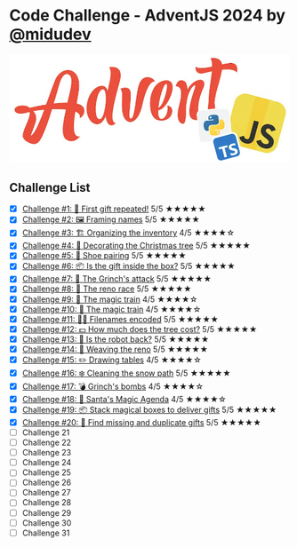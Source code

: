 # Code Challenge - AdventJS 2024 by [@midudev](https://github.com/midudev)

![AdventJS](/assets/logo.webp "Logo of adventJS")

## Challenge List

- [x] [Challenge #1: 🎁 First gift repeated!](challenge01/challenge1.md) 5/5 ★★★★★
- [x] [Challenge #2: 🖼️ Framing names](challenge02/challenge2.md) 5/5 ★★★★★
- [x] [Challenge #3: 🏗️ Organizing the inventory](challenge03/challenge3.md) 4/5 ★★★★☆
- [x] [Challenge #4: 🎄 Decorating the Christmas tree](challenge04/challenge4.md) 5/5 ★★★★★
- [x] [Challenge #5: 👞 Shoe pairing](challenge05/challenge5.md) 5/5 ★★★★★
- [x] [Challenge #6: 📦 Is the gift inside the box?](challenge06/challenge6.md) 5/5 ★★★★★
- [x] [Challenge #7: 👹 The Grinch's attack](challenge07/challenge7.md) 5/5 ★★★★★
- [x] [Challenge #8: 🦌 The reno race](challenge08/challenge8.md) 5/5 ★★★★★
- [x] [Challenge #9: 🚂 The magic train](challenge09/challenge9.md) 4/5 ★★★★☆
- [x] [Challenge #10: 🚂 The magic train](challenge10/challenge10.md) 4/5 ★★★★☆
- [x] [Challenge #11: 🏴‍☠️ Filenames encoded](challenge11/challenge11.md) 5/5 ★★★★★
- [x] [Challenge #12: 💵 How much does the tree cost?](challenge12/challenge12.md) 5/5 ★★★★★
- [x] [Challenge #13: 🤖 Is the robot back?](challenge13/challenge13.md) 5/5 ★★★★★
- [x] [Challenge #14: 🦌 Weaving the reno](challenge14/challenge14.md) 5/5 ★★★★★
- [x] [Challenge #15: ✏️ Drawing tables](challenge15/challenge15.md) 4/5 ★★★★☆
- [x] [Challenge #16: ❄️ Cleaning the snow path](challenge16/challenge16.md) 5/5 ★★★★★
- [x] [Challenge #17: 💣 Grinch's bombs](challenge17/challenge17.md) 4/5 ★★★★☆
- [x] [Challenge #18: 📇 Santa's Magic Agenda](challenge18/challenge18.md) 4/5 ★★★★☆
- [x] [Challenge #19: 📦 Stack magical boxes to deliver gifts](challenge19/challenge19.md) 5/5 ★★★★★
- [x] [Challenge #20: 🎁 Find missing and duplicate gifts](challenge20/challenge20.md) 5/5 ★★★★★
- [ ] Challenge 21
- [ ] Challenge 22
- [ ] Challenge 23
- [ ] Challenge 24
- [ ] Challenge 25
- [ ] Challenge 26
- [ ] Challenge 27
- [ ] Challenge 28
- [ ] Challenge 29
- [ ] Challenge 30
- [ ] Challenge 31
